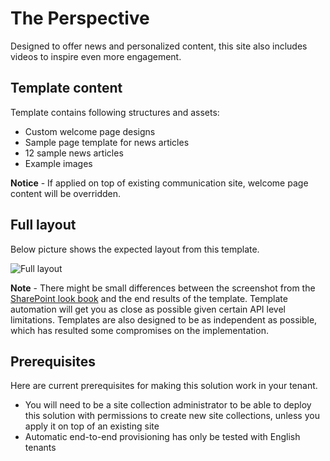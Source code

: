 # The Perspective

Designed to offer news and personalized content, this site also includes videos to inspire even more engagement. 

## Template content

Template contains following structures and assets:

- Custom welcome page designs
- Sample page template for news articles
- 12 sample news articles
- Example images

**Notice** - If applied on top of existing communication site, welcome page content will be overridden.

## Full layout

Below picture shows the expected layout from this template.

![Full layout](./full-layout-perspective.jpg)

**Note** - There might be small differences between the screenshot from the [SharePoint look book](https://spdesign.azurewebsites.net) and the end results of the template. Template automation will get you as close as possible given certain API level limitations. Templates are also designed to be as independent as possible, which has resulted some compromises on the implementation.

## Prerequisites

Here are current prerequisites for making this solution work in your tenant.

- You will need to be a site collection administrator to be able to deploy this solution with permissions to create new site collections, unless you apply it on top of an existing site
- Automatic end-to-end provisioning has only be tested with English tenants
